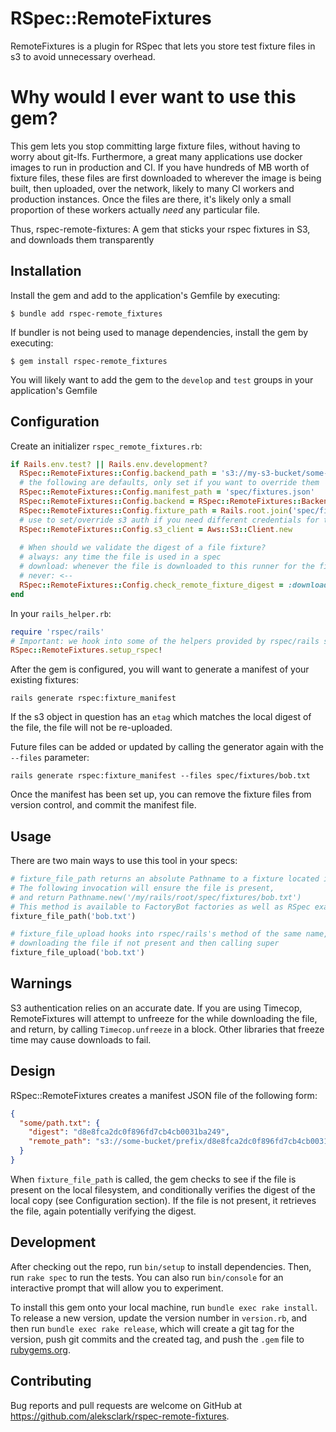 # RSpec::RemoteFixtures

RemoteFixtures is a plugin for RSpec that lets you store test fixture files in s3 to avoid unnecessary overhead.

Why would I ever want to use this gem?
=========================================
This gem lets you stop committing large fixture files, without having to worry about git-lfs.
Furthermore, a great many applications use docker images to run in production and CI. If you have
hundreds of MB worth of fixture files, these files are first downloaded to wherever the image is being built,
then uploaded, over the network, likely to many CI workers and production instances.
Once the files are there, it's likely only a small proportion of these workers actually *need* any particular file.

Thus, rspec-remote-fixtures: A gem that sticks your rspec fixtures in S3, and downloads them transparently


## Installation

Install the gem and add to the application's Gemfile by executing:

    $ bundle add rspec-remote_fixtures

If bundler is not being used to manage dependencies, install the gem by executing:

    $ gem install rspec-remote_fixtures

You will likely want to add the gem to the `develop` and `test` groups in your application's Gemfile
## Configuration

Create an initializer `rspec_remote_fixtures.rb`:

```ruby
if Rails.env.test? || Rails.env.development?
  RSpec::RemoteFixtures::Config.backend_path = 's3://my-s3-bucket/some-prefix-path/'
  # the following are defaults, only set if you want to override them
  RSpec::RemoteFixtures::Config.manifest_path = 'spec/fixtures.json'
  RSpec::RemoteFixtures::Config.backend = RSpec::RemoteFixtures::Backend::S3Backend
  RSpec::RemoteFixtures::Config.fixture_path = Rails.root.join('spec/fixtures')
  # use to set/override s3 auth if you need different credentials for the above bucket
  RSpec::RemoteFixtures::Config.s3_client = Aws::S3::Client.new 
  
  # When should we validate the digest of a file fixture?
  # always: any time the file is used in a spec
  # download: whenever the file is downloaded to this runner for the first time
  # never: <--
  RSpec::RemoteFixtures::Config.check_remote_fixture_digest = :download
end
```

In your `rails_helper.rb`:

```ruby
require 'rspec/rails'
# Important: we hook into some of the helpers provided by rspec/rails so this must come after requiring it:
RSpec::RemoteFixtures.setup_rspec!
```

After the gem is configured, you will want to generate a manifest of your existing fixtures:
```shell
rails generate rspec:fixture_manifest
```

If the s3 object in question has an `etag` which matches the local digest of the file, the file will not
be re-uploaded.

Future files can be added or updated by calling the generator again with the `--files` parameter:

```shell
rails generate rspec:fixture_manifest --files spec/fixtures/bob.txt
```

Once the manifest has been set up, you can remove the fixture files from version control, and commit the manifest file.

## Usage

There are two main ways to use this tool in your specs:

```ruby
# fixture_file_path returns an absolute Pathname to a fixture located in RSpec::RemoteFixtures::Config.fixture_path
# The following invocation will ensure the file is present, 
# and return Pathname.new('/my/rails/root/spec/fixtures/bob.txt')
# This method is available to FactoryBot factories as well as RSpec examples.
fixture_file_path('bob.txt')

# fixture_file_upload hooks into rspec/rails's method of the same name, 
# downloading the file if not present and then calling super
fixture_file_upload('bob.txt')
```

## Warnings

S3 authentication relies on an accurate date. If you are using Timecop, RemoteFixtures will attempt to unfreeze for the 
while downloading the file, and return, by calling `Timecop.unfreeze` in a block. Other libraries that freeze time may 
cause downloads to fail.

## Design

RSpec::RemoteFixtures creates a manifest JSON file of the following form:
```json
{
  "some/path.txt": {
    "digest": "d8e8fca2dc0f896fd7cb4cb0031ba249",
    "remote_path": "s3://some-bucket/prefix/d8e8fca2dc0f896fd7cb4cb0031ba249_path.txt"
  }
}
```

When `fixture_file_path` is called, the gem checks to see if the file is present on the local filesystem, 
and conditionally verifies the digest of the local copy (see Configuration section). If the file is not present,
it retrieves the file, again potentially verifying the digest.

## Development

After checking out the repo, run `bin/setup` to install dependencies. Then, run `rake spec` to run the tests. You can also run `bin/console` for an interactive prompt that will allow you to experiment.

To install this gem onto your local machine, run `bundle exec rake install`. To release a new version, update the version number in `version.rb`, and then run `bundle exec rake release`, which will create a git tag for the version, push git commits and the created tag, and push the `.gem` file to [rubygems.org](https://rubygems.org).

## Contributing

Bug reports and pull requests are welcome on GitHub at https://github.com/aleksclark/rspec-remote-fixtures.

